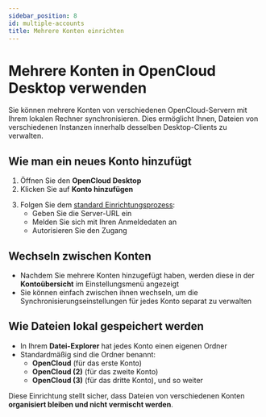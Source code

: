 ```yaml
---
sidebar_position: 8
id: multiple-accounts
title: Mehrere Konten einrichten
---
```


# Mehrere Konten in OpenCloud Desktop verwenden

Sie können mehrere Konten von verschiedenen OpenCloud-Servern mit Ihrem lokalen Rechner synchronisieren. Dies ermöglicht Ihnen, Dateien von verschiedenen Instanzen innerhalb desselben Desktop-Clients zu verwalten.

## Wie man ein neues Konto hinzufügt

1. Öffnen Sie den **OpenCloud Desktop**
2. Klicken Sie auf **Konto hinzufügen**

<!-- <img src={require("./img/multiple-accounts/multiple-accounts-add-account.png").default} alt="add accounts" width="400"/> -->

3. Folgen Sie dem [standard Einrichtungsprozess](./set-up):
   - Geben Sie die Server-URL ein
   - Melden Sie sich mit Ihren Anmeldedaten an
   - Autorisieren Sie den Zugang

## Wechseln zwischen Konten

- Nachdem Sie mehrere Konten hinzugefügt haben, werden diese in der **Kontoübersicht** im Einstellungsmenü angezeigt
- Sie können einfach zwischen ihnen wechseln, um die Synchronisierungseinstellungen für jedes Konto separat zu verwalten

<!-- <img src={require("./img/multiple-accounts/multiple-accounts-switch-accounts.png").default} alt="switch accounts" width="400"/> -->

## Wie Dateien lokal gespeichert werden

- In Ihrem **Datei-Explorer** hat jedes Konto einen eigenen Ordner
- Standardmäßig sind die Ordner benannt:
  - **OpenCloud** (für das erste Konto)
  - **OpenCloud (2)** (für das zweite Konto)
  - **OpenCloud (3)** (für das dritte Konto), und so weiter

<!-- <img src={require("./img/multiple-accounts/multiple-accounts-locally.png").default} alt="multiple accounts in explorer or finder" width="400"/> -->

Diese Einrichtung stellt sicher, dass Dateien von verschiedenen Konten **organisiert bleiben und nicht vermischt werden**.
